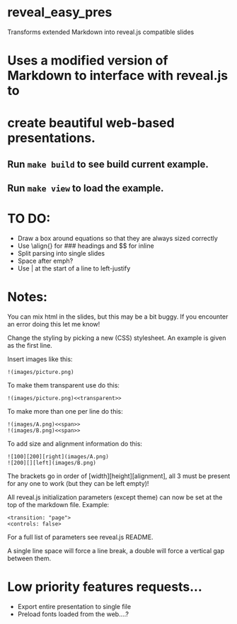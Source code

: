 reveal_easy_pres
================

Transforms extended Markdown into reveal.js compatible slides


# Uses a modified version of Markdown to interface with reveal.js to 
# create beautiful web-based presentations.
## Run `make build` to see build current example.
## Run `make view`  to load the example.

# TO DO:

* Draw a box around equations so that they are always sized correctly
* Use \align{} for ### headings and $$ for inline
* Split parsing into single slides
* Space after emph?
* Use | at the start of a line to left-justify

# Notes:

You can mix html in the slides, but this may be a bit buggy. If you encounter an error doing this let me know!

Change the styling by picking a new (CSS) stylesheet. An example is given as the first line.

Insert images like this:

    !(images/picture.png)

To make them transparent use do this:

    !(images/picture.png)<<transparent>>

To make more than one per line do this:

    !(images/A.png)<<span>>
    !(images/B.png)<<span>>

To add size and alignment information do this:

    ![100][200][right](images/A.png)
    ![200][][left](images/B.png)
    
The brackets go in order of [width][height][alignment], all 3 must be present for any one to work (but they can be left empty)!

All reveal.js initialization parameters (except theme) can now be set at the top of the markdown file.  Example:

    <transition: "page">
    <controls: false>
    
For a full list of parameters see reveal.js README.

A single line space will force a line break, a double will force a vertical gap between them.

# Low priority features requests...
* Export entire presentation to single file
* Preload fonts loaded from the web....?
